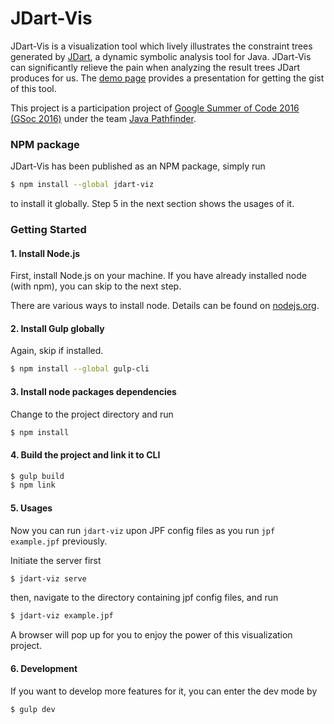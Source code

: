 # JDart-Vis
JDart-Vis is a visualization tool which lively illustrates the constraint trees generated by [JDart](https://github.com/psycopaths/jdart), a dynamic symbolic analysis tool for Java. JDart-Vis can significantly relieve the pain when analyzing the result trees JDart produces for us. The [demo page](http://chaofz.me/jdart-vis) provides a presentation for getting the gist of this tool.

This project is a participation project of [Google Summer of Code 2016 (GSoc 2016)](https://developers.google.com/open-source/gsoc/) under the team [Java Pathfinder](http://babelfish.arc.nasa.gov/trac/jpf). 

### NPM package

JDart-Vis has been published as an NPM package, simply run

```sh
$ npm install --global jdart-viz
```

to install it globally. Step 5 in the next section shows the usages of it.

### Getting Started

#### 1. Install Node.js

First, install Node.js on your machine. If you have already installed node (with npm), you can skip to the next step.

There are various ways to install node. Details can be found on [nodejs.org](https://nodejs.org/en/).

#### 2. Install Gulp globally

Again, skip if installed.

```sh
$ npm install --global gulp-cli
```

#### 3. Install node packages dependencies

Change to the project directory and run

```sh
$ npm install
```

#### 4. Build the project and link it to CLI

```sh
$ gulp build
$ npm link
```

#### 5. Usages

Now you can run `jdart-viz` upon JPF config files as you run `jpf example.jpf` previously.

Initiate the server first

```sh
$ jdart-viz serve
```

then, navigate to the directory containing jpf config files, and run

```sh
$ jdart-viz example.jpf
```

A browser will pop up for you to enjoy the power of this visualization project.

#### 6. Development

If you want to develop more features for it, you can enter the dev mode by

```sh
$ gulp dev
```
